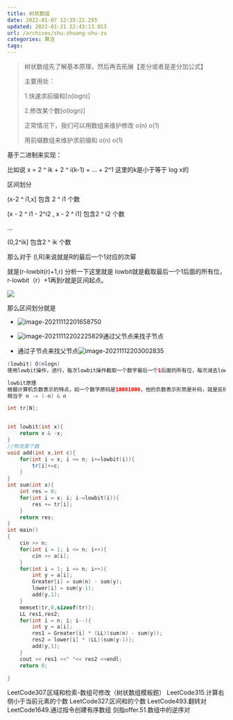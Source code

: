 ```yaml
---
title: 树状数组
date: 2022-01-07 12:35:22.255
updated: 2022-01-21 22:43:13.013
url: /archives/shu-zhuang-shu-zu
categories: 算法
tags: 
---
```


> 树状数组先了解基本原理，然后再去拓展【差分或者是差分加公式】
>
> 主要用处：
>
> 1.快速求前缀和[o(logn)]
>
> 2.修改某个数[o(logn)]
>
> 正常情况下，我们可以用数组来维护修改 o(n) o(1)
>
> 用前缀数组来维护求前缀和 o(n) o(1)

基于二进制来实现：

比如说 x = 2 ^ ik + 2 ^ i(k-1) + ... + 2^1 这里的k是小于等于 log x的

区间划分

(x-2 ^ i1,x]  包含 2 ^ i1 个数

(x - 2 ^ i1 - 2^i2 , x - 2 ^ i1]   包含2 ^ i2 个数

... 

(0,2^ik] 包含2 ^ ik 个数



那么对于 (l,R]来说就是R的最后一个1对应的次幂

就是(r-lowbit(r)+1,r) 分析一下这里就是 lowbit就是截取最后一个1后面的所有位，r-lowbit（r）+1再到r就是区间起点。

![](https://s3.bmp.ovh/imgs/2022/01/b312a16d35ea1000.png)

那么区间划分就是

- ![image-20211112201658750](https://s3.bmp.ovh/imgs/2022/01/49a9825ea075464f.png)

  

- ![image-20211112202225829](https://s3.bmp.ovh/imgs/2022/01/e599192dd0ed0693.png)通过父节点来找子节点

- 通过子节点来找父节点![image-20211112203002835](https://s3.bmp.ovh/imgs/2022/01/5c0ac392809c90b4.png)



```java
(lowbit) O(nlogn)
使用lowbit操作，进行，每次lowbit操作截取一个数字最后一个1后面的所有位，每次减去lowbit得到的数字，直到数字减到0，就得到了最终1的个数，

lowbit原理
根据计算机负数表示的特点，如一个数字原码是10001000，他的负数表示形势是补码，就是反码+1，反码是01110111，加一则是01111000，二者按位与得到了1000，就是我们想要的lowbit操作
相当于 n -= (-n) & n
```

```c++
int tr[N];


int lowbit(int x){
    return x & -x;
}
//修改某个数
void add(int x,int c){
    for(int i = x; i <= n; i+=lowbit(i)){
        tr[i]+=c;
    }
}
int sum(int x){
    int res = 0;
    for(int i = x; i; i-=lowbit(i)){
        res += tr[i];
    }
    return res;
}
int main()
{
    cin >> n;
    for(int i = 1; i <= n; i++){
        cin >> a[i];
    }
    for(int i = 1; i <= n; i++){
        int y = a[i];
        Greater[i] = sum(n) - sum(y);
        lower[i] = sum(y-1);
        add(y,1);
    }
    memset(tr,0,sizeof(tr));
    LL res1,res2;
    for(int i = n; i; i--){
        int y = a[i];
        res1 = Greater[i] * (LL)(sum(n) - sum(y));
        res2 = lower[i] * (LL)(sum(y-1));
        add(y,1);
    }
    cout << res1 <<" "<< res2 <<endl;
    return 0;
    
}
```


LeetCode307.区域和检索-数组可修改（树状数组模板题）
LeetCode315.计算右侧小于当前元素的个数
LeetCode327.区间和的个数
LeetCode493.翻转对
LeetCode1649.通过指令创建有序数组
剑指offer.51.数组中的逆序对